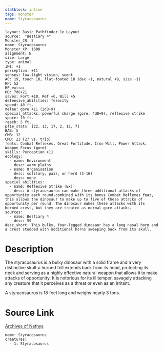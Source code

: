 ```yaml
---
statblock: inline
tags: monster
name: Styracosaurus
---
```

```statblock
layout: Basic Pathfinder 1e Layout
source:  "Bestiary 4"
Monster_CR: 5
name: Styracosaurus
Monster_XP: 1600
alignment: N
size: Large
type: animal
INI: +1
perception: +11
senses: low-light vision, scent
AC: 19, touch 10, flat-footed 18 (dex +1, natural +9, size -1)
HP: 52
HP_extra: 
HD: 7d8+21
saves: Fort +10, Ref +6, Will +5
defensive_abilities: ferocity
speed: 40 ft.
melee: gore +11 (2d8+9)
special_attacks: powerful charge (gore, 4d8+9), reflexive strike
space: 10 ft.
reach: 5 ft.
pf1e_stats: [22, 13, 17, 2, 12, 7]
BAB: 5
CMB: 12
CMD: 23 (27 vs. trip)
feats: Combat Reflexes, Great Fortitude, Iron Will, Power Attack, Weapon Focus (gore)
skills: Perception +11
ecology:
  - name: Environment
    desc: warm plains
  - name: Organisation
    desc: solitary, pair, or herd (3-16)
    desc: none
special_abilities:
  - name: Reflexive Strike (Ex)
    desc: A styracosaurus can make three additional attacks of opportunity each round-combined with its bonus Combat Reflexes feat, this allows the dinosaur to make up to five of these attacks of opportunity per round. The dinosaur makes these attacks with its horned crest, but they are treated as normal gore attacks.
sources:
  - name: Bestiary 4
    desc: 59
desc_short: This bulky, four-legged dinosaur has a long nasal horn and a crest studded with additional horns sweeping back from its skull.
```
# Description
The styracosaurus is a bulky dinosaur with a solid frame and a very distinctive skull-a horned frill extends back from its head, protecting its neck and serving as a highly effective natural weapon that allows it to make attacks of opportunity. It is notorious for its ill temper, savagely attacking any creature that it perceives as a threat or even as an irritant.

A styracosaurus is 18 feet long and weighs nearly 3 tons.
# Source Link
[Archives of Nethys](https://aonprd.com/MonsterDisplay.aspx?ItemName=Styracosaurus)
```encounter-table
name: Styracosaurus
creatures:
  - 1: Styracosaurus
```
